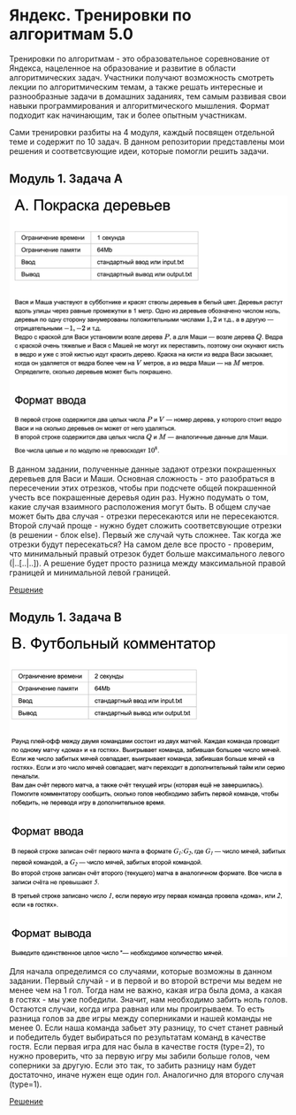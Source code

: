 # Яндекс. Тренировки по алгоритмам 5.0
Тренировки по алгоритмам - это образовательное соревнование от Яндекса, нацеленное на образование и развитие в области алгоритмических задач. Участники получают возможность смотреть лекции по алгоритмическим темам, а также решать интересные и разнообразные задачи в домашних заданиях, тем самым развивая свои навыки программирования и алгоритмического мышления. Формат подходит как начинающим, так и более опытным участникам. 

Сами тренировки разбиты на 4 модуля, каждый посвящен отдельной теме и содержит по 10 задач. В данном репозитории представлены мои решения и соответсвующие идеи, которые помогли решить задачи.


## Модуль 1. Задача A

<img src="TaskConditions/1A.png" alt="1A" width="720"/>

В данном задании, полученные данные задают отрезки покрашенных деревьев для Васи и Маши. Основная сложность - это разобраться в пересечении этих отрезков, чтобы при подсчете общей покрашенной учесть все покрашенные деревья один раз. Нужно подумать о том, какие случая взаимного расположения могут быть. В общем случае может быть два случая - отрезки пересекаются или не пересекаются. Второй случай проще - нужно будет сложить соответсвующие отрезки (в решении - блок else). Первый же случай чуть сложнее. Так когда же отрезки будут пересекаться? На самом деле все просто - проверим, что минимальный правый отрезок будет больше максимального левого (|..[..|..]). А решение будет просто разница между максимальной правой границей и минимальной левой границей.

[Решение](Lesson_01/A/1A.cpp)

## Модуль 1. Задача B

<img src="TaskConditions/1B.png" alt="1B" width="720"/>

Для начала определимся со случаями, которые возможны в данном задании. Первый случай - и в первой и во второй встречи мы ведем не менее чем на 1 гол. Тогда нам не важно, какая игра была дома, а какая в гостях - мы уже победили. Значит, нам необходимо забить ноль голов. Остаются случаи, когда игра равная или мы проигрываем. То есть разница голов за две игры между соперниками и нашей команды не менее 0. Если наша команда забьет эту разницу, то счет станет равный и победитель будет выбираться по результатам команд в качестве гостя. Если первая игра для нас была в качестве гостя (type=2), то нужно проверить, что за первую игру мы забили больше голов, чем соперники за другую. Если это так, то забить разницу нам будет достаточно, иначе нужен еще один гол. Аналогично для второго случая (type=1).

[Решение](Lesson_01/B/1B.cpp)

